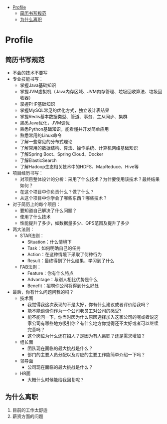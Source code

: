 - [Profile](#Profile)
	- [简历书写规范](#简历书写规范)
	- [为什么离职](#为什么离职)

# Profile

## 简历书写规范
- 不会的技术不要写
- 专业技能书写：
	- 掌握Java基础知识
	- 掌握JVM虚拟机（Java内存区域、JVM内存管理、垃圾回收算法、垃圾回收器）
	- 掌握PHP基础知识
	- 掌握MySQL常见的优化方式，独立设计表结果
	- 掌握Redis基本数据类型、管道、事务、主从同步、集群
	- 熟悉Java优化，JVM调优
	- 熟悉Python基础知识，能看懂并开发简单应用
	- 熟悉常用的Linux命令
	- 了解一些常见的分布式理论
	- 了解常用的数据结构、算法、操作系统、计算机网络基础知识
	- 了解Spring Boot、Spring Cloud、Docker
	- 了解ElasticSearch
	- 了解Hadoop生态相关技术中的HDFS、MapReduce、Hive等
- 项目经历书写：
	- 对项目整体设计的分析：采用了什么技术？为什要使用该技术？最终结果如何？
	- 在这个项目中你负责什么？做了什么？
	- 从这个项目中你学会了哪些东西？哪些技术？
- 对于简历上的每个项目：
	- 要知道自己解决了什么问题？
	- 使用了什么技术
	- 性能提升了多少，如数据量多少、QPS范围及提升了多少
- 两大法则：
	- STAR法则：
		- Situation：什么情境下
		- Task：如何明确自己的任务
		- Action：在这种情境下采取了何种行为
		- Result：最终得到了什么结果，学习到了什么
	- FAB法则：
		- Feature：你有什么特点
		- Advantage：与别人相比优势是什么
		- Benefit：招聘你公司将得到什么好处
- 最后，你有什么问题问我的吗？
	- 技术面
		- 我觉得我这次表现的不是太好，你有什么建议或者评价给我吗？
		- 能不能谈谈你作为一个公司老员工对公司的感受? 
		- 能不能问一下，你当时因为什么原因选择加入这家公司的呢或者说这家公司有哪些地方吸引你？有什么地方你觉得还不太好或者可以继续完善吗？
		- 这个岗位为什么还在招人？是因为有人离职？还是需求增加？
	- 组长面
		- 团队现在面临的最大挑战是什么？
		- 部门的主要人员分配以及对应的主要工作能简单介绍一下吗？
	- 领导面
		- 公司现在面临的最大挑战是什么？
	- HR面
		- 大概什么时候能给我回复呢？

## 为什么离职
1. 目前的工作太舒适
2. 薪资方面的问题


